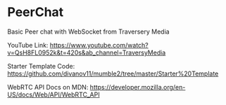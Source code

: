 # PeerChat
Basic Peer chat with WebSocket from Traversery Media

YouTube Link: 
https://www.youtube.com/watch?v=QsH8FL0952k&t=420s&ab_channel=TraversyMedia

Starter Template Code: 
https://github.com/divanov11/mumble2/tree/master/Starter%20Template

WebRTC API Docs on MDN:
https://developer.mozilla.org/en-US/docs/Web/API/WebRTC_API

